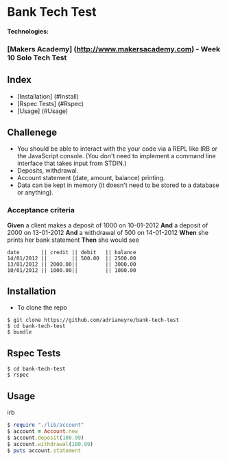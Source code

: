 # Bank Tech Test
#### Technologies: 
### [Makers Academy] (http://www.makersacademy.com) - Week 10 Solo Tech Test

## Index
* [Installation] (#Install)
* [Rspec Tests] (#Rspec)
* [Usage] (#Usage)

## Challenege

* You should be able to interact with the your code via a REPL like IRB or the JavaScript console.  (You don't need to implement a command line interface that takes input from STDIN.)
* Deposits, withdrawal.
* Account statement (date, amount, balance) printing.
* Data can be kept in memory (it doesn't need to be stored to a database or anything).

### Acceptance criteria

**Given** a client makes a deposit of 1000 on 10-01-2012
**And** a deposit of 2000 on 13-01-2012
**And** a withdrawal of 500 on 14-01-2012
**When** she prints her bank statement
**Then** she would see

```
date       || credit || debit   || balance
14/01/2012 ||        || 500.00  || 2500.00
13/01/2012 || 2000.00||         || 3000.00
10/01/2012 || 1000.00||         || 1000.00
```

## <a name="Install">Installation</a>
* To clone the repo
```shell
$ git clone https://github.com/adrianeyre/bank-tech-test
$ cd bank-tech-test
$ bundle
```

## <a name="Rspec">Rspec Tests</a>
```shell
$ cd bank-tech-test
$ rspec
```

## <a name="Usage">Usage</a>
irb
```ruby
$ require "./lib/account"
$ account = Account.new
$ account.deposit(100.99)
$ account.withdrawal(100.99)
$ puts account.statement
```
